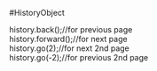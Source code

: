 #HistoryObject

history.back();//for previous page  
history.forward();//for next page  
history.go(2);//for next 2nd page  
history.go(-2);//for previous 2nd page  
